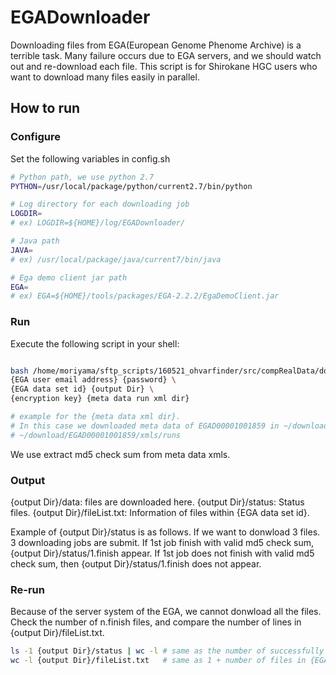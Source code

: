 EGADownloader
======================
Downloading files from EGA(European Genome Phenome Archive) is a terrible task.
Many failure occurs due to EGA servers, and we should watch out and re-download each file.
This script is for Shirokane HGC users who want to download many files easily in parallel.

How to run
----------
### Configure ###
Set the following variables in config.sh
```sh
# Python path, we use python 2.7
PYTHON=/usr/local/package/python/current2.7/bin/python

# Log directory for each downloading job
LOGDIR=
# ex) LOGDIR=${HOME}/log/EGADownloader/

# Java path
JAVA=
# ex) /usr/local/package/java/current7/bin/java

# Ega demo client jar path
EGA=
# ex) EGA=${HOME}/tools/packages/EGA-2.2.2/EgaDemoClient.jar
```

### Run ###
Execute the following script in your shell:
```sh

bash /home/moriyama/sftp_scripts/160521_ohvarfinder/src/compRealData/downloadEGA/runEGATools.sh \
{EGA user email address} {password} \
{EGA data set id} {output Dir} \
{encryption key} {meta data run xml dir}

# example for the {meta data xml dir}.
# In this case we downloaded meta data of EGAD00001001859 in ~/download/
# ~/download/EGAD00001001859/xmls/runs
```
We use extract md5 check sum from meta data xmls.

### Output ###
{output Dir}/data: files are downloaded here.
{output Dir}/status: Status files.
{output Dir}/fileList.txt: Information of files within {EGA data set id}.

Example of {output Dir}/status is as follows.
If we want to donwload 3 files. 3 downloading jobs are submit. If 1st job finish with valid md5 check sum, {output Dir}/status/1.finish appear. If 1st job does not finish with valid md5 check sum, then {output Dir}/status/1.finish does not appear.

### Re-run ###
Because of the server system of the EGA, we cannot donwload all the files.
Check the number of n.finish files, and compare the number of lines in {output Dir}/fileList.txt.
```sh
ls -1 {output Dir}/status | wc -l # same as the number of successfully downloaded files.
wc -l {output Dir}/fileList.txt   # same as 1 + number of files in {EGA data set id}.
```






